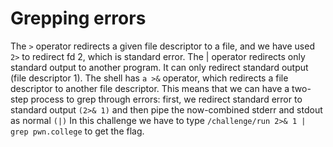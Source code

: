 # Grepping errors

The `>` operator redirects a given file descriptor to a file, and we have used `2>` to redirect fd 2, which is standard error. The | operator redirects only standard output to another program. It can only redirect standard output (file descriptor 1).
The shell has `a >&` operator, which redirects a file descriptor to another file descriptor.
This means that we can have a two-step process to grep through errors: first, we redirect standard error to standard output `(2>& 1)` and then pipe the now-combined stderr and stdout as normal `(|)`
In this challenge we have to type `/challenge/run 2>& 1 | grep pwn.college` to get the flag.
